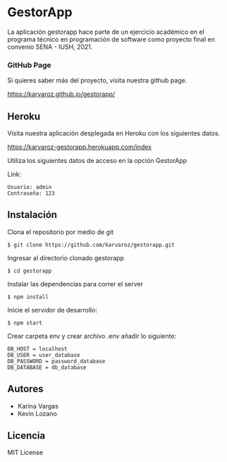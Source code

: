# GestorApp #

La aplicación gestorapp hace parte de un ejercicio académico en el programa técnico en programación de software  como proyecto final en convenio SENA - IUSH, 2021.

### GitHub Page

Si quieres saber más del proyecto, visita nuestra github page. 

https://karvaroz.github.io/gestorapp/

## Heroku 

Visita nuestra aplicación desplegada en Heroku con los siguientes datos.

https://karvaroz-gestorapp.herokuapp.com/index

Utiliza los siguientes datos de acceso en la opción GestorApp

Link: 

```  
Usuario: admin
Contraseña: 123
```  


## Instalación ##
Clona el repositorio por medio de git
```  
$ git clone https://github.com/karvaroz/gestorapp.git
```  
Ingresar al directorio clonado gestorapp
```  
$ cd gestorapp
```  

Instalar las dependencias para correr el server
```  
$ npm install
```  
Inicie el servidor de desarrollo:
```  
$ npm start
```  

Crear carpeta env y crear archivo .env añadir lo siguiente:
```  
DB_HOST = localhost
DB_USER = user_database
DB_PASSWORD = password_database
DB_DATABASE = db_database
```  

## Autores
- Karina Vargas 
- Kevin Lozano 

## Licencia
MIT License
